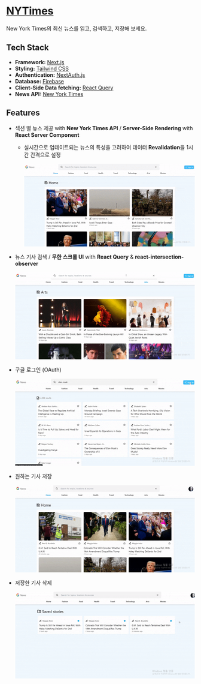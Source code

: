 # [NYTimes](https://nytimes-nh.vercel.app)

New York Times의 최신 뉴스를 읽고, 검색하고, 저장해 보세요.

## Tech Stack

- **Framework:** [Next.js](https://nextjs.org)
- **Styling:** [Tailwind CSS](https://tailwindcss.com)
- **Authentication:** [NextAuth.js](https://next-auth.js.org/)
- **Database:** [Firebase](https://firebase.google.com/?hl=ko)
- **Client-Side Data fetching:** [React Query](https://tanstack.com/query/latest/docs/react/overview)
- **News API:** [New York Times](https://developer.nytimes.com/)

## Features

- 섹션 별 뉴스 제공 with **New York Times API** / **Server-Side Rendering** with **React Server Component**

  - 실시간으로 업데이트되는 뉴스의 특성을 고려하여 데이터 **Revalidation**을 1시간 간격으로 설정

    ![1](/public/1.gif)

- 뉴스 기사 검색 / **무한 스크롤 UI** with **React Query** & **react-intersection-observer**

  ![2](/public/2.gif)

- 구글 로그인 (OAuth)

  ![3](/public/3.gif)

- 원하는 기사 저장

  ![4](/public/4.gif)

- 저장한 기사 삭제

  ![5](/public/5.gif)
